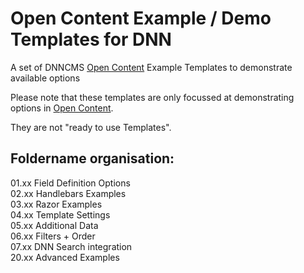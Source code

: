 # Open Content Example / Demo Templates for DNN
A set of DNNCMS [Open Content](https://opencontent.readme.io/) Example Templates to demonstrate available options

Please note that these templates are only focussed at demonstrating options in [Open Content](https://opencontent.readme.io/).

They are not "ready to use Templates".

## Foldername organisation:<br>
01.xx Field Definition Options<br>
02.xx Handlebars Examples<br>
03.xx Razor Examples<br>
04.xx Template Settings<br>
05.xx Additional Data<br>
06.xx Filters + Order<br>
07.xx DNN Search integration<br>
20.xx Advanced Examples<br>

